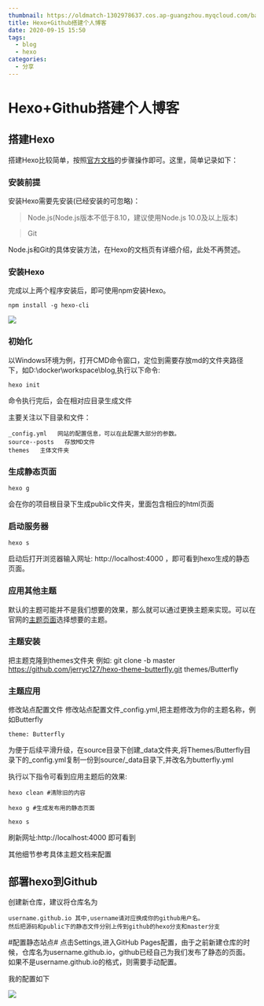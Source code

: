 ```yaml
---
thumbnail: https://oldmatch-1302978637.cos.ap-guangzhou.myqcloud.com/banner2.jpg
title: Hexo+Github搭建个人博客
date: 2020-09-15 15:50
tags:
  - blog
  - hexo
categories:
  - 分享
---
```


# Hexo+Github搭建个人博客

## 搭建Hexo
搭建Hexo比较简单，按照[官方文档](https://hexo.io/zh-cn/docs/)的步骤操作即可。这里，简单记录如下：

### 安装前提
安装Hexo需要先安装(已经安装的可忽略)：
> Node.js(Node.js版本不低于8.10，建议使用Node.js 10.0及以上版本)

> Git

Node.js和Git的具体安装方法，在Hexo的文档页有详细介绍，此处不再赘述。

### 安装Hexo
完成以上两个程序安装后，即可使用npm安装Hexo。

`npm install -g hexo-cli`

![](https://oldmatch-1302978637.cos.ap-guangzhou.myqcloud.com/3381990-84e4eb31f7bcd917.jpg)

### 初始化
以Windows环境为例，打开CMD命令窗口，定位到需要存放md的文件夹路径下，如D:\docker\workspace\blog,执行以下命令:

`hexo init`

命令执行完后，会在相对应目录生成文件

主要关注以下目录和文件：

	_config.yml   网站的配置信息，可以在此配置大部分的参数。
	source--posts   存放MD文件
	themes   主体文件夹
  
### 生成静态页面

`hexo g`

会在你的项目根目录下生成public文件夹，里面包含相应的html页面

### 启动服务器

`hexo s`

启动后打开浏览器输入网址: http://localhost:4000 ，即可看到hexo生成的静态页面。


### 应用其他主题
默认的主题可能并不是我们想要的效果，那么就可以通过更换主题来实现。可以在官网的[主题页面](https://hexo.io/themes)选择想要的主题。

### 主题安装

把主题克隆到themes文件夹 例如:  git clone -b master https://github.com/jerryc127/hexo-theme-butterfly.git themes/Butterfly

### 主题应用

修改站点配置文件
修改站点配置文件_config.yml,把主题修改为你的主题名称，例如Butterfly

	theme: Butterfly

为便于后续平滑升级，在source目录下创建_data文件夹,将Themes/Butterfly目录下的_config.yml复制一份到source/_data目录下,并改名为butterfly.yml

执行以下指令可看到应用主题后的效果:

`hexo clean #清除旧的内容`

`hexo g #生成发布用的静态页面`

`hexo s`

刷新网址:http://localhost:4000 即可看到

其他细节参考具体主题文档来配置

## 部署hexo到Github

创建新仓库，建议将仓库名为

	username.github.io 其中,username请对应换成你的github用户名。
	然后把源码和public下的静态文件分别上传到github的hexo分支和master分支

#配置静态站点#
点击Settings,进入GitHub Pages配置，由于之前新建仓库的时候，仓库名为username.github.io，github已经自己为我们发布了静态的页面。如果不是username.github.io的格式，则需要手动配置。

我的配置如下

![](https://oldmatch-1302978637.cos.ap-guangzhou.myqcloud.com/1.png)